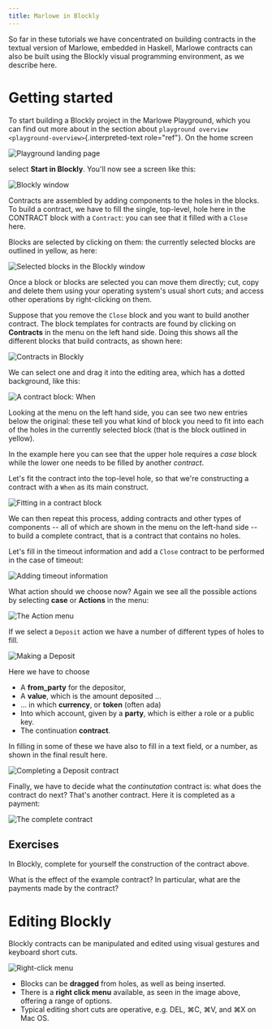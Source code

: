 ```yaml
---
title: Marlowe in Blockly
---
```


So far in these tutorials we have concentrated on building contracts in
the textual version of Marlowe, embedded in Haskell, Marlowe contracts
can also be built using the Blockly visual programming environment, as
we describe here.

# Getting started

To start building a Blockly project in the Marlowe Playground, which you
can find out more about in the section about
`playground overview <playground-overview>`{.interpreted-text
role="ref"}. On the home screen

![Playground landing page](images/blocklyNew00.png)

select **Start in Blockly**. You\'ll now see a screen like this:

![Blockly window](images/blocklyNew01.png)

Contracts are assembled by adding components to the holes in the blocks.
To build a contract, we have to fill the single, top-level, hole here in
the CONTRACT block with a `Contract`: you can see that it filled with a
`Close` here.

Blocks are selected by clicking on them: the currently selected blocks
are outlined in yellow, as here:

![Selected blocks in the Blockly window](images/blocklyNew02.png)

Once a block or blocks are selected you can move them directly; cut,
copy and delete them using your operating system\'s usual short cuts;
and access other operations by right-clicking on them.

Suppose that you remove the `Close` block and you want to build another
contract. The block templates for contracts are found by clicking on
**Contracts** in the menu on the left hand side. Doing this shows all
the different blocks that build contracts, as shown here:

![Contracts in Blockly](images/blocklyNew03.png)

We can select one and drag it into the editing area, which has a dotted
background, like this:

![A contract block: When](images/blocklyNew04.png)

Looking at the menu on the left hand side, you can see two new entries
below the original: these tell you what kind of block you need to fit
into each of the holes in the currently selected block (that is the
block outlined in yellow).

In the example here you can see that the upper hole requires a *case*
block while the lower one needs to be filled by another *contract*.

Let\'s fit the contract into the top-level hole, so that we\'re
constructing a contract with a `When` as its main construct.

![Fitting in a contract block](images/blocklyNew05.png)

We can then repeat this process, adding contracts and other types of
components -- all of which are shown in the menu on the left-hand side
-- to build a complete contract, that is a contract that contains no
holes.

Let\'s fill in the timeout information and add a `Close` contract to be
performed in the case of timeout:

![Adding timeout information](images/blocklyNew06.png)

What action should we choose now? Again we see all the possible actions
by selecting **case** or **Actions** in the menu:

![The Action menu](images/blocklyNew07.png)

If we select a `Deposit` action we have a number of different types of
holes to fill.

![Making a Deposit](images/blocklyNew08.png)

Here we have to choose

-   A **from_party** for the depositor,
-   A **value**, which is the amount deposited ...
-   ... in which **currency**, or **token** (often ada)
-   Into which account, given by a **party**, which is either a role or
    a public key.
-   The continuation **contract**.

In filling in some of these we have also to fill in a text field, or a
number, as shown in the final result here.

![Completing a Deposit contract](images/blocklyNew09.png)

Finally, we have to decide what the *continutation* contract is: what
does the contract do next? That\'s another contract. Here it is
completed as a payment:

![The complete contract](images/blocklyNew10.png)

## Exercises

In Blockly, complete for yourself the construction of the contract
above.

What is the effect of the example contract? In particular, what are the
payments made by the contract?

# Editing Blockly

Blockly contracts can be manipulated and edited using visual gestures
and keyboard short cuts.

![Right-click menu](images/blocklyNew11.png)

-   Blocks can be **dragged** from holes, as well as being inserted.
-   There is a **right click menu** available, as seen in the image
    above, offering a range of options.
-   Typical editing short cuts are operative, e.g. DEL, ⌘C, ⌘V, and ⌘X
    on Mac OS.
